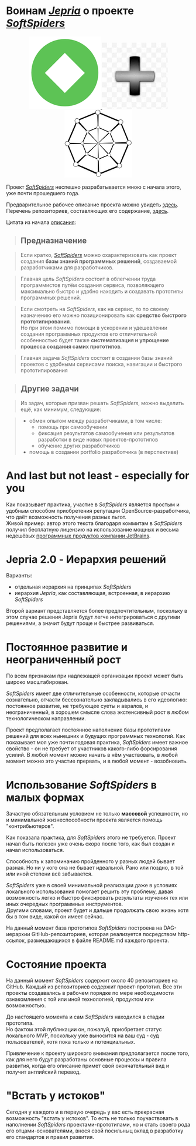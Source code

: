 # Воинам *[Jepria](https://github.com/Jepria)* о проекте *[SoftSpiders](https://github.com/softspider)*

<p align="center">
  <a href="https://github.com/Jepria">
    <img src="./images/jepria-logo-85.png" />
  </a>
  <img src="./images/plus-3d-80.jpg" />
  <a href="https://github.com/softspider">
    <img src="./images/sslogo-from-github-40.png" />
  </a>
</p>

Проект *[SoftSpiders](https://github.com/softspider)* неспешно разрабатывается мною с начала этого, уже почти прошедшего года.

Предварительное рабочее описание проекта можно увидеть [здесь](https://github.com/softspider/softspiders).  
Перечень репозиториев, составляющих его содержание, [здесь](https://github.com/softspider?tab=repositories). 

Цитата из начала [описания](https://github.com/softspider/softspiders):

>## Предназначение 

>Если кратко, *[SoftSpiders](https://github.com/softspider)* можно охарактеризовать как проект создания **базы знаний
программных решений**, создаваемой разработчиками для разработчиков.  
 
>Главная цель *SoftSpiders* состоит в облегчении труда программистов путём создания сервиса, позволяющего максимально быстро и
удобно находить и создавать прототипы программных решений.  

>Если смотреть на *SoftSpiders*, как на сервис, то по своему назначению его можно позиционировать как **средство быстрого
>прототипирования**.    
Но при этом помимо помощи в ускорении и удешевлении создания программных продуктов его отличительной особенностью будет
также **систематизация и упрощение процесса создания самих прототипов**.

>Главная задача *SoftSpiders* состоит в создании базы знаний проектов с удобными сервисами поиска, навигации и быстрого
прототипирования

>## Другие задачи 

>Из задач, которые призван решать *SoftSpiders*, можно выделить ещё, как минимум, следующие:  

>- обмен опытом между разработчиками, в том числе:
>    - помощь при самообучении
>    - фиксация результатов самообучения или результатов разработки в виде новых проектов-прототипов
>    - обучение других разработчиков
>- помощь в создании portfolio разработчика (в перспективе)
  
# And last but not least - especially for you
Как показывает практика, участие в *SoftSpiders* является простым и удобным
способом приобретения репутации OpenSource-разработчика, что даёт возможность получения разных льгот.  
Живой пример: автор этого текста благодаря коммитам в *SoftSpiders* получил бесплатную лицензию на использование мощных
и весьма недешёвых [программных продуктов компании JetBrains](https://www.jetbrains.com/ru-ru/products.html).

# Jepria 2.0 - Иерархия решений

Варианты:
- отдельная иерархия на принципах *SoftSpiders*
- иерархия *Jepria*, как составляющая, встроенная, в иерархию *SoftSpiders*

Второй вариант представляется более предпочтительным, поскольку в этом случае решения Jepria будут легче интегрироваться
с другими решениями, а значит будут проще и быстрее развиваться.

# Постоянное развитие и неограниченный рост 

По всем признакам при надлежащей организации проект может быть широко масштабирован. 

*SoftSpiders* имеет две отличительные особенности, которые отчасти сознательно, отчасти бессознательно закладывались в его
идеологию: постоянное развитие, не требующее суеты и авралов, и неограниченный, в хорошем смысле слова экстенсивный рост
в любом технологическом направлении. 

Проект предполагает постоянное наполнение базы прототипами решений для всех нынешних и будущих программных технологий.
Как показывает моя уже почти годовая практика, *SoftSpiders* имеет важное свойство - он не требует от участников
какого-либо форсирования усилий. В любой момент можно начать в нём участвовать, в любой момент можно это участие
прервать, и в любой момент - возобновить.


# Использование *SoftSpiders* в малых формах

Зачастую обязательным условием не только **массовой** успешности, но и минимальной жизнеспособности проекта является
помощь "контрибьютеров".

Как показала практика, для *SoftSpiders* этого не требуется. Проект начал быть полезен уже очень скоро после того,
как был создан и начал использоваться.

Способность к запоминанию пройденного у разных людей бывает разная. Но ни у кого она не бывает идеальной. Рано или
поздно, в той или иной степени всё забывается.

*SoftSpiders* уже в своей минимальной реализации даже в условиях локального использования помогает решить эту проблему,
давая возможность легко и быстро фиксировать результаты изучения тех или иных очередных программных инструментов.  
Другими словами, проект будет и дальше продолжать свою жизнь хотя бы в том виде, какой он имеет сейчас.
 
На данный момент база прототипов *SoftSpiders* построена на DAG-иерархии GitHub-репозиториев, которая реализуется
посредством http-ссылок, размещающихся в файле README.md каждого проекта. 


# Состояние проекта

На данный момент *SoftSpiders* содержит около 40 репозиториев на GitHub. Каждый из репозиториев содержит проект-прототип.
Все эти проекты создавались в рабочем порядке по мере необходимости ознакомления с той или иной технологией, продуктом
или возможностью.

До настоящего момента и сам *SoftSpiders* находился в стадии прототипа.  
Но фактом этой публикации он, пожалуй, приобретает статус  локального MVP, поскольку уже выносится на ваш суд - суд
пользователей, хотя пока только и потенциальных.

Привлечение к проекту широкого внимания предполагается после того, как для него будут разработаны основные процессы и
правила развития, когда его описание примет свой окончательный вид и получит английский перевод.


# "Встать у истоков" 

Сегодня у каждого и в первую очередь  у вас есть прекрасная возможность "встать у истоков". То есть не только
поучаствовать в
наполнении *SoftSpiders* проектами-прототипами, но и стать своего рода его отцами-основателями, внося свой посильныц
вклад в разработку его стандартов и правил развития.

